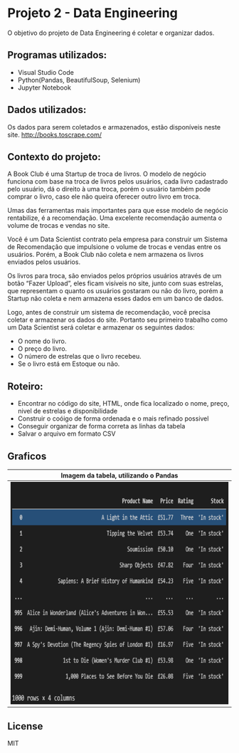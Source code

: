 # Projeto 2 - Data Engineering
O objetivo do projeto de Data Engineering é coletar e organizar dados.

## Programas utilizados: 
- Visual Studio Code
- Python(Pandas, BeautifulSoup, Selenium)
- Jupyter Notebook 

## Dados utilizados: 
Os dados para serem coletados e armazenados, estão disponíveis neste site.
http://books.toscrape.com/

## Contexto do projeto: 
A Book Club é uma Startup de troca de livros. O modelo de negócio funciona com base na troca de livros pelos usuários, cada livro cadastrado pelo usuário, dá o direito à uma troca, porém o usuário também pode comprar o livro, caso ele não queira oferecer outro livro em troca.

Umas das ferramentas mais importantes para que esse modelo de negócio rentabilize, é a recomendação. Uma excelente recomendação aumenta o volume de trocas e vendas no site.

Você é um Data Scientist contrato pela empresa para construir um Sistema de Recomendação que impulsione o volume de trocas e vendas entre os usuários. Porém, a Book Club não coleta e nem armazena os livros enviados pelos usuários.

Os livros para troca, são enviados pelos próprios usuários através de um botão “Fazer Upload”, eles ficam visíveis no site, junto com suas estrelas, que representam o quanto os usuários gostaram ou não do livro, porém a Startup não coleta e nem armazena esses dados em um banco de dados.

Logo, antes de construir um sistema de recomendação, você precisa coletar e armazenar os dados do site. Portanto seu primeiro trabalho como um Data Scientist será coletar e armazenar os seguintes dados:

- O nome do livro.
- O preço do livro.
- O número de estrelas que o livro recebeu.
- Se o livro está em Estoque ou não.

## Roteiro: 
- Encontrar no código do site, HTML, onde fica localizado o nome, preço, nivel de estrelas e disponibilidade  
- Construir o coóigo de forma ordenada e o mais refinado possivel 
- Conseguir organizar de forma correta as linhas da tabela
- Salvar o arquivo em formato CSV


## Graficos 
| Imagem da tabela, utilizando o Pandas |
|-|
|<img src="https://github.com/mathnr7/Projeto-2-Data-Engineering/blob/main/Imagem%20da%20tabela%20pelo%20Pandas.PNG" width="500" height="500" />|

License
----

MIT
